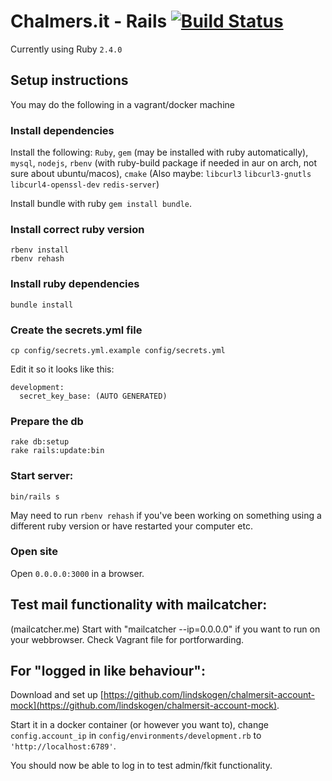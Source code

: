 # Chalmers.it - Rails [![Build Status](https://travis-ci.org/cthit/chalmersit-rails.svg?branch=develop)](https://travis-ci.org/cthit/chalmersit-rails)

Currently using Ruby `2.4.0`

## Setup instructions

You may do the following in a vagrant/docker machine

### Install dependencies
Install the following: `Ruby`, `gem` (may be installed with ruby automatically), `mysql`, `nodejs`, `rbenv` (with ruby-build package if needed in aur on arch, not sure about ubuntu/macos), `cmake`
(Also maybe: `libcurl3` `libcurl3-gnutls` `libcurl4-openssl-dev` `redis-server`)

Install bundle with ruby `gem install bundle`.

### Install correct ruby version
```
rbenv install
rbenv rehash
```

### Install ruby dependencies
`bundle install`


### Create the secrets.yml file
`cp config/secrets.yml.example config/secrets.yml`

Edit it so it looks like this:
```
development:
  secret_key_base: (AUTO GENERATED)
```

### Prepare the db
```
rake db:setup
rake rails:update:bin
```

### Start server:
`bin/rails s`

May need to run `rbenv rehash` if you've been working on something using a different ruby version or have restarted your computer etc.

### Open site
Open `0.0.0.0:3000` in a browser.

## Test mail functionality with mailcatcher:
(mailcatcher.me) Start with "mailcatcher --ip=0.0.0.0" if you want to run on your webbrowser. Check Vagrant file for portforwarding.

## For "logged in like behaviour":
Download and set up [https://github.com/lindskogen/chalmersit-account-mock](https://github.com/lindskogen/chalmersit-account-mock).

Start it in a docker container (or however you want to), change `config.account_ip` in `config/environments/development.rb` to `'http://localhost:6789'`.

You should now be able to log in to test admin/fkit functionality.
